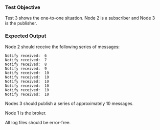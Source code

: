 ### Test Objective 
Test 3 shows the one-to-one situation. Node 2 is a subscriber and Node 3 is the publisher.

### Expected Output
Node 2 should receive the following series of messages:

    Notify received:  6
    Notify received:  7
    Notify received:  8
    Notify received:  9
    Notify received:  10
    Notify received:  10
    Notify received:  10
    Notify received:  10
    Notify received:  10
    Notify received:  10

Nodes 3 should publish a series of approximately 10 messages.

Node 1 is the broker.

All log files should be error-free.  
